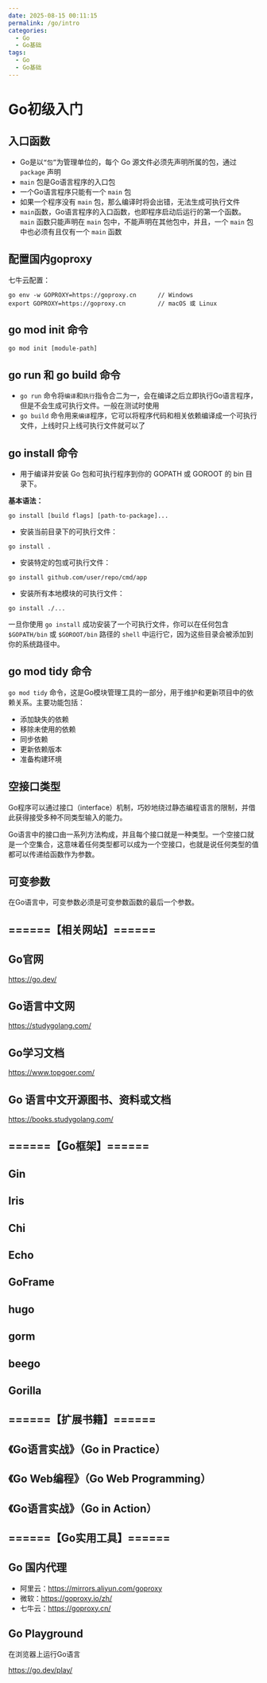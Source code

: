 ```yaml
---
date: 2025-08-15 00:11:15
permalink: /go/intro
categories:
  - Go
  - Go基础
tags:
  - Go
  - Go基础
---
```


# Go初级入门

## 入口函数

- Go是以`“包”`为管理单位的，每个 Go 源文件必须先声明所属的包，通过 `package` 声明
- `main` 包是Go语言程序的入口包
- 一个Go语言程序只能有一个 `main` 包
- 如果一个程序没有 `main` 包，那么编译时将会出错，无法生成可执行文件
- `main`函数，Go语言程序的入口函数，也即程序启动后运行的第一个函数。`main` 函数只能声明在 `main` 包中，不能声明在其他包中，并且，一个
  `main` 包中也必须有且仅有一个 `main` 函数

## 配置国内goproxy

七牛云配置：

```shell
go env -w GOPROXY=https://goproxy.cn      // Windows  
export GOPROXY=https://goproxy.cn         // macOS 或 Linux
```

## go mod init 命令

```shell
go mod init [module-path]
```

## go run 和 go build 命令

- `go run` 命令将`编译`和`执行`指令合二为一，会在编译之后立即执行Go语言程序，但是不会生成可执行文件。一般在测试时使用
- `go build` 命令用来`编译`程序，它可以将程序代码和相关依赖编译成一个可执行文件，上线时只上线可执行文件就可以了

## go install 命令

- 用于编译并安装 Go 包和可执行程序到你的 GOPATH 或 GOROOT 的 bin 目录下。

**基本语法：**

```shell
go install [build flags] [path-to-package]...
```

- 安装当前目录下的可执行文件：

```shell
go install .
```

- 安装特定的包或可执行文件：

```shell
go install github.com/user/repo/cmd/app
```

- 安装所有本地模块的可执行文件：

```shell
go install ./...
```

一旦你使用 `go install` 成功安装了一个可执行文件，你可以在任何包含 `$GOPATH/bin` 或 `$GOROOT/bin` 路径的 `shell`
中运行它，因为这些目录会被添加到你的系统路径中。

## go mod tidy 命令

`go mod tidy` 命令，这是Go模块管理工具的一部分，用于维护和更新项目中的依赖关系。主要功能包括：

- 添加缺失的依赖
- 移除未使用的依赖
- 同步依赖
- 更新依赖版本
- 准备构建环境

## 空接口类型

Go程序可以通过接口（interface）机制，巧妙地绕过静态编程语言的限制，并借此获得接受多种不同类型输入的能力。

Go语言中的接口由一系列方法构成，并且每个接口就是一种类型。一个空接口就是一个空集合，这意味着任何类型都可以成为一个空接口，也就是说任何类型的值都可以传递给函数作为参数。

## 可变参数

在Go语言中，可变参数必须是可变参数函数的最后一个参数。

## ======【相关网站】======

## Go官网

<https://go.dev/>

## Go语言中文网

<https://studygolang.com/>

## Go学习文档

<https://www.topgoer.com/>

## Go 语言中文开源图书、资料或文档

<https://books.studygolang.com/>

## ======【Go框架】======

## Gin

## Iris

## Chi

## Echo

## GoFrame

## hugo

## gorm

## beego

## Gorilla

## ======【扩展书籍】======

## 《Go语言实战》（Go in Practice）

## 《Go Web编程》（Go Web Programming）

## 《Go语言实战》（Go in Action）

## ======【Go实用工具】======

## Go 国内代理

- 阿里云：<https://mirrors.aliyun.com/goproxy>
- 微软：<https://goproxy.io/zh/>
- 七牛云：<https://goproxy.cn/>

## Go Playground

在浏览器上运行Go语言

<https://go.dev/play/>
